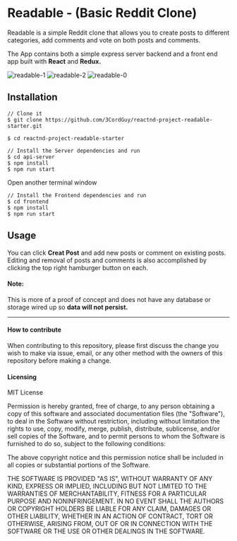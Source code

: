 # Readable - (Basic Reddit Clone)

Readable is a simple Reddit clone that allows you to create posts to different categories, add comments and vote on both posts and comments.

The App contains both a simple express server backend and a front end app built with **React** and **Redux.**

![readable-1](https://user-images.githubusercontent.com/30707961/31755319-4b3a6f78-b463-11e7-9249-6c5e1d786764.png)
![readable-2](https://user-images.githubusercontent.com/30707961/31755320-4b493544-b463-11e7-8a28-727318879649.png)
![readable-0](https://user-images.githubusercontent.com/30707961/31755321-4b579a6c-b463-11e7-8308-2a7a25ede04a.png)

## Installation

```
// Clone it
$ git clone https://github.com/3CordGuy/reactnd-project-readable-starter.git

$ cd reactnd-project-readable-starter

// Install the Server dependencies and run
$ cd api-server
$ npm install
$ npm run start
```

Open another terminal window
```
// Install the Frontend dependencies and run
$ cd frontend
$ npm install
$ npm run start
```

## Usage

You can click **Creat Post** and add new posts or comment on existing posts. Editing and removal of posts and comments is also accomplished by clicking the top right hamburger button on each.


#### Note:
This is more of a proof of concept and does not have any database or storage wired up so **data will not persist.**
____

#### How to contribute

When contributing to this repository, please first discuss the change you wish to make via issue, email, or any other method with the owners of this repository before making a change.

#### Licensing

MIT License

Permission is hereby granted, free of charge, to any person obtaining a copy of this software and associated documentation files (the "Software"), to deal in the Software without restriction, including without limitation the rights to use, copy, modify, merge, publish, distribute, sublicense, and/or sell copies of the Software, and to permit persons to whom the Software is furnished to do so, subject to the following conditions:

The above copyright notice and this permission notice shall be included in all copies or substantial portions of the Software.

THE SOFTWARE IS PROVIDED "AS IS", WITHOUT WARRANTY OF ANY KIND, EXPRESS OR IMPLIED, INCLUDING BUT NOT LIMITED TO THE WARRANTIES OF MERCHANTABILITY, FITNESS FOR A PARTICULAR PURPOSE AND NONINFRINGEMENT. IN NO EVENT SHALL THE AUTHORS OR COPYRIGHT HOLDERS BE LIABLE FOR ANY CLAIM, DAMAGES OR OTHER LIABILITY, WHETHER IN AN ACTION OF CONTRACT, TORT OR OTHERWISE, ARISING FROM, OUT OF OR IN CONNECTION WITH THE SOFTWARE OR THE USE OR OTHER DEALINGS IN THE SOFTWARE.